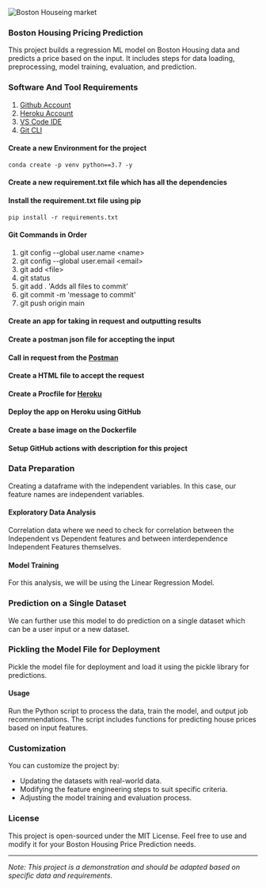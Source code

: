 ![Boston Houseing market](https://i.insider.com/629a3ba659963a00189e3f4d?width=700)
### Boston Housing Pricing Prediction
This project builds a regression ML model on Boston Housing data and predicts a price based on the input. It includes steps for data loading, preprocessing, model training, evaluation, and prediction.

### Software And Tool Requirements

1. [Github Account](https://github.com)
2. [Heroku Account](https://www.heroku.com/)
3. [VS Code IDE](https://code.visualstudio.com/)
4. [Git CLI](https://git-scm.com/book/en/v2/Getting-Started-The-Command-Line)

#### Create a new Environment for the project
```
conda create -p venv python==3.7 -y
```

#### Create a new requirement.txt file which has all the dependencies 

#### Install the requirement.txt file using pip
```
pip install -r requirements.txt
```

#### Git Commands in Order
1. git config --global user.name \<name\>
2. git config --global user.email \<email\>
3. git add \<file\>
4. git status
5. git add . 'Adds all files to commit'
6. git commit -m 'message to commit'
7. git push origin main

#### Create an app for taking in request and outputting results

#### Create a postman json file for accepting the input

#### Call in request from the [Postman](https://www.postman.com/)

#### Create a HTML file to accept the request

#### Create a Procfile for [Heroku](https://www.heroku.com/)

#### Deploy the app on Heroku using GitHub

#### Create a base image on the Dockerfile

#### Setup GitHub actions with description for this project

### Data Preparation
Creating a dataframe with the independent variables. In this case, our feature names are independent variables.

#### Exploratory Data Analysis
Correlation data where we need to check for correlation between the Independent vs Dependent features and between interdependence Independent Features themselves.

#### Model Training
For this analysis, we will be using the Linear Regression Model.

### Prediction on a Single Dataset
We can further use this model to do prediction on a single dataset which can be a user input or a new dataset.

### Pickling the Model File for Deployment
Pickle the model file for deployment and load it using the pickle library for predictions.

#### Usage
Run the Python script to process the data, train the model, and output job recommendations. The script includes functions for predicting house prices based on input features.

### Customization
You can customize the project by:
- Updating the datasets with real-world data.
- Modifying the feature engineering steps to suit specific criteria.
- Adjusting the model training and evaluation process.

### License
This project is open-sourced under the MIT License. Feel free to use and modify it for your Boston Housing Price Prediction needs.

---
*Note: This project is a demonstration and should be adapted based on specific data and requirements.*

